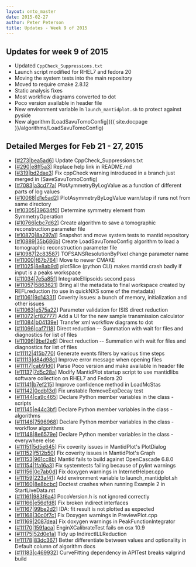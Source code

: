 ```yaml
---
layout: onto_master
date: 2015-02-27
author: Peter Peterson
title: Updates - Week 9 of 2015
---
```

Updates for week 9 of 2015
--------------------------
* Updated `CppCheck_Suppressions.txt`
* Launch script modified for RHEL7 and fedora 20
* Moving the system tests into the main repository
* Moved to require cmake 2.8.12
* Static analysis fixes
* Most workflow diagrams converted to dot
* Poco version available in header file
* New environment variable in `launch_mantidplot.sh` to protect against pyside
* New algorithm [LoadSavuTomoConfig]({{ site.docpage }}/algorithms/LoadSavuTomoConfig)

Detailed Merges for Feb 21 - 27, 2015
-------------------------------------
* \[[#273](https://github.com/mantidproject/mantid/pull/273)\|[bea5ad6](https://github.com/mantidproject/mantid/commit/bea5ad61b5adb0cd863307fe2c9f80501989fe36)\] Update CppCheck_Suppressions.txt
* \[[#290](https://github.com/mantidproject/mantid/pull/290)\|[e8ff5a3](https://github.com/mantidproject/mantid/commit/e8ff5a35df7625679b71f023625bc32663db4180)\] Replace help link in README.md
* \[[#319](https://github.com/mantidproject/mantid/pull/319)\|[bd2dae3](https://github.com/mantidproject/mantid/commit/bd2dae3bb799c1c22d1cfaf37fb018445e79fb6f)\] Fix cppCheck warning introduced in a branch just merged in (SaveSavuTomoConfig)
* \[[#7083](http://trac.mantidproject.org/mantid/ticket/7083)\|[a3cd77a](https://github.com/mantidproject/mantid/commit/a3cd77a3abad5fc3dd2012c31b3ce09f6a11088d)\] PlotAymmetryByLogValue as a function of different parts of log values
* \[[#10068](http://trac.mantidproject.org/mantid/ticket/10068)\|[d1e5ad2](https://github.com/mantidproject/mantid/commit/d1e5ad22140283b5448958e46c09c387e96278a4)\] PlotAsymmetryByLogValue warn/stop if runs not from same directory
* \[[#10305](http://trac.mantidproject.org/mantid/ticket/10305)\|[39634f0](https://github.com/mantidproject/mantid/commit/39634f0adaa35104cf0187b689051116030412b6)\] Determine symmetry element from SymmetryOperation
* \[[#10766](http://trac.mantidproject.org/mantid/ticket/10766)\|[cbc7d62](https://github.com/mantidproject/mantid/commit/cbc7d629645759d68ab6052c90f3384736196fa0)\] Create algorithm to save a tomographic reconstruction parameter file
* \[[#10870](http://trac.mantidproject.org/mantid/ticket/10870)\|[8a297a1](https://github.com/mantidproject/mantid/commit/8a297a169b7913761b21fdbfe135416fb9e55dca)\] Snapshot and move system tests to mantid repository
* \[[#10889](http://trac.mantidproject.org/mantid/ticket/10889)\|[35b686b](https://github.com/mantidproject/mantid/commit/35b686b709f597b5d6b11dec77744ce903c9a085)\] Create LoadSavuTomoConfig algorithm to load a tomographic reconstruction parameter file
* \[[#10987](http://trac.mantidproject.org/mantid/ticket/10987)\|[2c83587](https://github.com/mantidproject/mantid/commit/2c8358743510c491f41a40809e7bf5e92c094ced)\] TOFSANSResolutionByPixel change parameter name
* \[[#11000](http://trac.mantidproject.org/mantid/ticket/11000)\|[f67b764](https://github.com/mantidproject/mantid/commit/f67b7649ce748d170b3cee3100f8fc0214a432f8)\] Move to newer CMAKE
* \[[#11025](http://trac.mantidproject.org/mantid/ticket/11025)\|[8e8ab9d](https://github.com/mantidproject/mantid/commit/8e8ab9dfa0b5502a59d614f219382880d5d63448)\] plotSlice (python CLI) makes mantid crash badly if input is a peaks workspace
* \[[#11034](http://trac.mantidproject.org/mantid/ticket/11034)\|[7e5a85f](https://github.com/mantidproject/mantid/commit/7e5a85f834943579d85ebe755e80376191424e9d)\] IntegrateEllipsoids second pass
* \[[#11057](http://trac.mantidproject.org/mantid/ticket/11057)\|[5863621](https://github.com/mantidproject/mantid/commit/58636211a6a2b11d8020bc9db8d931a6fa373400)\] Bring all the metadata to final workspace created by REFLreduction (to use in quickNXS some of the metadata)
* \[[#11061](http://trac.mantidproject.org/mantid/ticket/11061)\|[9d14331](https://github.com/mantidproject/mantid/commit/9d1433157e2798fcd67c097b421ffb37935e42f8)\] Coverity issues: a bunch of memory, initialization and other issues
* \[[#11063](http://trac.mantidproject.org/mantid/ticket/11063)\|[e575a22](https://github.com/mantidproject/mantid/commit/e575a222fb240d8e77f16eb24090d85e861c3d92)\] Parameter validation for ISIS direct reduction
* \[[#11072](http://trac.mantidproject.org/mantid/ticket/11072)\|[cf82777](https://github.com/mantidproject/mantid/commit/cf82777a00a84ca98b50fe4f0f9d8d95ef435f9e)\] Add a UI for the new sample transmission calculator
* \[[#11084](http://trac.mantidproject.org/mantid/ticket/11084)\|[b04139e](https://github.com/mantidproject/mantid/commit/b04139e71ad4af168f6fc0a8558db9322df9d6e0)\] Transfer xml workflow diagrams to dot
* \[[#11096](http://trac.mantidproject.org/mantid/ticket/11096)\|[caf7118](https://github.com/mantidproject/mantid/commit/caf71182f0ccabd2a5cb0f442b6329c04081d8d3)\] Direct reduction -- Summation with wait for files and diagnostics for list of files
* \[[#11096](http://trac.mantidproject.org/mantid/ticket/11096)\|[9bef2e6](https://github.com/mantidproject/mantid/commit/9bef2e6b842b0be8a6012b777c963b466a16fbb4)\] Direct reduction -- Summation with wait for files and diagnostics for list of files
* \[[#11112](http://trac.mantidproject.org/mantid/ticket/11112)\|[415b770](https://github.com/mantidproject/mantid/commit/415b770e08ed2820a1a1bda7d6993de8fe6a85fc)\] Generate events filters by various time steps
* \[[#11113](http://trac.mantidproject.org/mantid/ticket/11113)\|[d84d98c](https://github.com/mantidproject/mantid/commit/d84d98ca194e1e0968c9c1bf208d3e12c4a877ef)\] Improve error message when opening files
* \[[#11117](http://trac.mantidproject.org/mantid/ticket/11117)\|[cab91d0](https://github.com/mantidproject/mantid/commit/cab91d0146cfce665b568a9dbbac83a5077f5118)\] Parse Poco version and make available in header file
* \[[#11137](http://trac.mantidproject.org/mantid/ticket/11137)\|[7d5c28a](https://github.com/mantidproject/mantid/commit/7d5c28aace26785c939c659b28d58ab16bf7fd1b)\] Modify MantidPlot startup script to use mantidlibs software collection on RHEL7 and Fedora 20
* \[[#11141](http://trac.mantidproject.org/mantid/ticket/11141)\|[b7ef215](https://github.com/mantidproject/mantid/commit/b7ef21575c647d8d812f815e5b8b60593dbaca5a)\] Improve confidence method in LoadMcStas
* \[[#11142](http://trac.mantidproject.org/mantid/ticket/11142)\|[0cdb13d](https://github.com/mantidproject/mantid/commit/0cdb13d020b4e9d03954dcb5a9ac6b0f35959736)\] Fix unstable RemoveExpDecay test
* \[[#11144](http://trac.mantidproject.org/mantid/ticket/11144)\|[ca9c465](https://github.com/mantidproject/mantid/commit/ca9c465470e00eb186894f1034a806c2d4522b34)\] Declare Python member variables in the class - scripts
* \[[#11145](http://trac.mantidproject.org/mantid/ticket/11145)\|[e44c3bf](https://github.com/mantidproject/mantid/commit/e44c3bf4aa2af04aa5c4b15f663403e511448504)\] Declare Python member variables in the class - algorithms
* \[[#11146](http://trac.mantidproject.org/mantid/ticket/11146)\|[7596968](https://github.com/mantidproject/mantid/commit/759696886c68361a02ea835e4ac140ba128fc408)\] Declare Python member variables in the class - workflow algorithms
* \[[#11148](http://trac.mantidproject.org/mantid/ticket/11148)\|[8e6579e](https://github.com/mantidproject/mantid/commit/8e6579ea5f65346e0ce2cbe0f2be1418df58c3c0)\] Declare Python member variables in the class - everywhere else
* \[[#11151](http://trac.mantidproject.org/mantid/ticket/11151)\|[5d5e645](https://github.com/mantidproject/mantid/commit/5d5e645320b90ba8448fb7497e10659816743a71)\] Fix coverity issues in MantidPlot's PlotDialog
* \[[#11152](http://trac.mantidproject.org/mantid/ticket/11152)\|[f512b50](https://github.com/mantidproject/mantid/commit/f512b50f2ede4222afb94bad18318f598d3e52ab)\] Fix coverity issues in MantidPlot's Graph
* \[[#11153](http://trac.mantidproject.org/mantid/ticket/11153)\|[961cc8b](https://github.com/mantidproject/mantid/commit/961cc8b7d32239814bd9ff0c4b96ee247f326c29)\] Mantid fails to build against OpenCascade 6.8.0
* \[[#11154](http://trac.mantidproject.org/mantid/ticket/11154)\|[1fa16a3](https://github.com/mantidproject/mantid/commit/1fa16a3736b238fe84ae910f3f9a8cc8cb264710)\] Fix systemtests failing because of pylint warnings
* \[[#11156](http://trac.mantidproject.org/mantid/ticket/11156)\|[0c7ab0d](https://github.com/mantidproject/mantid/commit/0c7ab0dd51ab60dfb3ea474b784f3ad3af9f5a59)\] Fix doxygen warnings in InternetHelper.cpp
* \[[#11159](http://trac.mantidproject.org/mantid/ticket/11159)\|[223af41](https://github.com/mantidproject/mantid/commit/223af41cf2686fb65106b0f019da62145c2389d8)\] Add environment variable to launch_mantidplot.sh
* \[[#11160](http://trac.mantidproject.org/mantid/ticket/11160)\|[8e8bcbc](https://github.com/mantidproject/mantid/commit/8e8bcbc308025109cfeeb343bc148de59250871d)\] Doctest crashes when running Example 2 in StartLiveData.rst
* \[[#11161](http://trac.mantidproject.org/mantid/ticket/11161)\|[983f6a4](https://github.com/mantidproject/mantid/commit/983f6a4eb9597a1a230ebef76d7be31aa9c46483)\] PocoVersion.h is not ignored correctly
* \[[#11166](http://trac.mantidproject.org/mantid/ticket/11166)\|[e56dfd8](https://github.com/mantidproject/mantid/commit/e56dfd8732539b3c1256b89afd03cb644b9e8bef)\] Fix broken indirect interfaces
* \[[#11167](http://trac.mantidproject.org/mantid/ticket/11167)\|[99be2d2](https://github.com/mantidproject/mantid/commit/99be2d24fffcd7b0dfea11bef1d43ea7e04d0292)\] IDA: fit result is not plotted as expected
* \[[#11168](http://trac.mantidproject.org/mantid/ticket/11168)\|[30c0f7c](https://github.com/mantidproject/mantid/commit/30c0f7c0a5d13316396acb1d1c2f1e644e9a1efd)\] Fix Doxygen warnings in PreviewPlot.cpp
* \[[#11169](http://trac.mantidproject.org/mantid/ticket/11169)\|[2087dea](https://github.com/mantidproject/mantid/commit/2087dea423bb515847c588e4ba80d3eb49945f0c)\] Fix doxygen warnings in PeakFunctionIntegrator
* \[[#11170](http://trac.mantidproject.org/mantid/ticket/11170)\|[1591aca](https://github.com/mantidproject/mantid/commit/1591acadb70b4b4bcab989421f692d219ef1b961)\] EnginXCalibrateTest fails on osx 10.9
* \[[#11175](http://trac.mantidproject.org/mantid/ticket/11175)\|[52d0e1a](https://github.com/mantidproject/mantid/commit/52d0e1a220088b90449a9e63f8b45d8641d40f6b)\] Tidy up IndirectILLReduction
* \[[#11178](http://trac.mantidproject.org/mantid/ticket/11178)\|[83dc367](https://github.com/mantidproject/mantid/commit/83dc367dd215608d2b134a575471604cf9ae9c29)\] Better differentiate between values and optionality in Default column of algorithm docs
* \[[#11183](http://trac.mantidproject.org/mantid/ticket/11183)\|[c469932](https://github.com/mantidproject/mantid/commit/c469932094142000bc9113450d9bd3ffec6801a4)\] CurveFitting dependency in APITest breaks valgrind build
